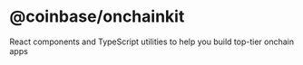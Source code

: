 # @coinbase/onchainkit

React components and TypeScript utilities to help you build top-tier onchain apps
